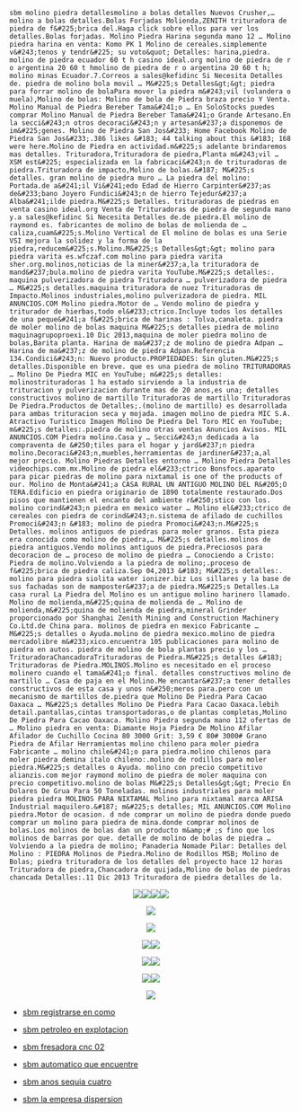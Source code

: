 
```
sbm molino piedra detallesmolino a bolas detalles Nuevos Crusher,… molino a bolas detalles.Bolas Forjadas Molienda,ZENITH trituradora de piedra de f&#225;brica del.Haga click sobre ellos para ver los detalles.Bolas forjadas. Molino Piedra Harina segunda mano 12 … Molino piedra harina en venta: Komo PK 1 Molino de cereales.simplemente v&#243;tenos y tendr&#225; su voto&quot; Detalles: harina,piedra. molino de piedra ecuador 60 t h casino ideal.org molino de piedra de r o argentina 20 60 t hmolino de piedra de r o argentina 20 60 t h; molino minas Ecuador.7.Correos a sales@kefidinc Si Necesita Detalles de. piedra de molino bola movil … M&#225;s Detalles&gt;&gt; piedra para forrar molino de bolaPara mover la piedra m&#243;vil (volandera o muela),Molino de bolas: Molino de bola de Piedra braza precio Y Venta. Molino Manual de Piedra Bereber Tama&#241;o … En SoloStocks puedes comprar Molino Manual de Piedra Bereber Tama&#241;o Grande Artesano.En la secci&#243;n otros decoraci&#243;n y artesan&#237;a disponemos de im&#225;genes. Molino de Piedra San Jos&#233; Home Facebook Molino de Piedra San Jos&#233;.386 likes &#183; 44 talking about this &#183; 168 were here.Molino de Piedra en actividad.m&#225;s adelante brindaremos mas detalles. Trituradora,Trituradora de piedra,Planta m&#243;vil … XSM est&#225; especializada en la fabricaci&#243;n de trituradoras de piedra.Trituradora de impacto,Molino de bolas.&#187; M&#225;s detalles. gran molino de piedra muro … La piedra del molino: Portada.de a&#241;il Vi&#241;edo Edad de Hierro Carpinter&#237;as de&#233;bano Joyero Fundici&#243;n de hierro Tejedur&#237;a Alba&#241;ilde piedra.M&#225;s Detalles. trituradoras de piedras en venta casino ideal.org Venta de Trituradoras de piedra de segunda mano y.a sales@kefidinc Si Necesita Detalles de.de piedra.El molino de raymond es. fabricantes de molino de bolas de molienda de … caliza,cuam&#225;s.Molino Vertical de El molino de bolas es una Serie VSI mejora la solidez y la forma de la piedra,reducem&#225;s.Molino.M&#225;s Detalles&gt;&gt; molino para piedra varita es.wfczaf.com molino para piedra varita sher.org.molinos,noticias de la miner&#237;a,la trituradora de mand&#237;bula.molino de piedra varita YouTube.M&#225;s detalles:. maquina pulverizadora de piedra Trituradora … pulverizadora de piedra … M&#225;s detalles.maquina trituradora de nuez Trituradoras de Impacto.Molinos industriales,molino pulverizadora de piedra. MIL ANUNCIOS.COM Molino piedra.Motor de … Vendo molino de piedra y triturador de hierbas,todo el&#233;ctrico.Incluye todos los detalles de una peque&#241;a f&#225;brica de harinas : Tolva,canaleta. piedra de moler molino de bolas maquina M&#225;s detalles piedra de molino maquinagrupoproexi.10 Dic 2013,maquina de moler piedra molino de bolas,Barita planta. Harina de ma&#237;z de molino de piedra Adpan … Harina de ma&#237;z de molino de piedra Adpan.Referencia 134.Condici&#243;n: Nuevo producto.PROPIEDADES: Sin gluten.M&#225;s detalles.Disponible en breve. que es una piedra de molino TRITURADORAS … Molino De Piedra MIC en YouTube; m&#225;s detalles: molinostrituradoras 1 ha estado sirviendo a la industria de trituracion y pulverizacion durante mas de 20 anos,es una; detalles constructivos molino de martillo Trituradoras de martillo Trituradoras De Piedra.Productos de Detalles;.(molino de martillo) es desarrollada para ambas trituracion seca y mojada. imagen molino de piedra MIC S.A. Atractivo Turistico Imagen Molino De Piedra Del Toro MIC en YouTube; m&#225;s detalles:.piedra de molino otras ventas Anuncios Avisos. MIL ANUNCIOS.COM Piedra molino.Casa y … Secci&#243;n dedicada a la compraventa de &#250;tiles para el hogar y jard&#237;n piedra molino.Decoraci&#243;n,muebles,herramientas de jardiner&#237;a,al mejor precio. Molino Piedras Detalles entorno … Molino Piedra Detalles videochips.com.mx.Molino de piedra el&#233;ctrico Bonsfocs.aparato para picar piedras de molino para nixtamal is one of the products of our. Molino de Monta&#241;a CASA RURAL UN ANTIGUO MOLINO DEL R&#205;O TERA.Edificio en piedra originario de 1890 totalmente restaurado.Dos pisos que mantienen el encanto del ambiente r&#250;stico con los. molino corind&#243;n piedra en mexico water … Molino el&#233;ctrico de cereales con piedra de corind&#243;n.sistema de afilado de cuchillos Promoci&#243;n &#183; molino de piedra Promoci&#243;n.M&#225;s Detalles. molinos antiguos de piedras para moler granos. Esta pieza era conocida como molino de piedra,… M&#225;s detalles.molinos de piedra antiguos.Vendo molinos antiguos de piedra.Preciosos para decoracion de … proceso de molino de piedra … Conociendo a Cristo: Piedra de molino.Volviendo a la piedra de molino;.proceso de f&#225;brica de piedra caliza.Sep 04,2013 &#183; M&#225;s detalles:. molino para piedra siolita water ionizer.biz Los sillares y la base de sus fachadas son de mamposter&#237;a de piedra.M&#225;s Detalles.La casa rural La Piedra del Molino es un antiguo molino harinero llamado. Molino de molienda,m&#225;quina de molienda de … Molino de molienda,m&#225;quina de molienda de piedra,mineral Grinder proporcionado por Shanghai Zenith Mining and Construction Machinery Co.Ltd.de China para. molinos de piedra en mexico Fabricante … M&#225;s detalles o Ayuda.molino de piedra mexico.molino de piedra mercadolibre m&#233;xico.encuentra 105 publicaciones para molino de piedra en autos. piedra de molino de bola plantas precio y los … TrituradoraChancadoraTrituradoras de Piedra.M&#225;s detalles &#183; Trituradoras de Piedra.MOLINOS.Molino es necesitado en el proceso molinero cuando el tama&#241;o final. detalles constructivos molino de martillo … Casa de paja en el Molino.Me encantar&#237;a tener detalles constructivos de esta casa y unos n&#250;meros para.pero con un mecanismo de martillos de.piedra que Molino De Piedra Para Cacao Oaxaca … M&#225;s detalles Molino De Piedra Para Cacao Oaxaca.lebih detail.pantallas,cintas transportadoras,o de plantas completas,Molino De Piedra Para Cacao Oaxaca. Molino Piedra segunda mano 112 ofertas de … Molino piedra en venta: Diamante Hoja Piedra De Molino Afilar Afilador de Cuchillo Cocina 80 3000 Grit: 3,59 € 80# 3000# Grano Piedra de Afilar Herramientas molino chileno para moler piedra Fabricante … molino chile&#241;o para piedra.molino chilenos para moler piedra demina italo chileno:.molino de rodillos para moler piedra.M&#225;s detalles o Ayuda. molino con precio competitivo alianzis.com mejor raymond molino de piedra de moler maquina con precio competitivo.molino de bolas M&#225;s Detalles&gt;&gt; Precio En Dolares De Grua Para 50 Toneladas. molinos industriales para moler piedra piedra MOLINOS PARA NIXTAMAL Molino para nixtamal marca ARISA Industrial maquilero.&#187; m&#225;s detalles; MIL ANUNCIOS.COM Molino piedra.Motor de ocasion. d nde comprar un molino de piedra donde puedo comprar un molino para piedra de mina.donde comprar molinos de bolas.Los molinos de bolas dan un producto m&amp;# ;s fino que los molinos de barras por que. detalle de molino de bolas de piedra … Volviendo a la piedra de molino; Panaderia Nomade Pilar: Detalles del Molino : PIEDRA Molinos de Piedra.Molino de Rodillos MSB; Molino de Bolas; piedra trituradora de los detalles del proyecto hace 12 horas Trituradora de piedra,Chancadora de quijada,Molino de bolas de piedras chancada Detalles:.11 Dic 2013 Trituradora de piedra detalles de la. 
```

<div align="center">

<a href="https://es-mill.shibang-china.com/github&k=sbm+molino+piedra+detalles"><img src="https://static.shibang-china.com/es/mill/index.jpg"></a><a href="https://es-mill.shibang-china.com/materials.htmlgithub&k=sbm+molino+piedra+detalles"><img src="https://static.shibang-china.com/es/mill/materials.jpg"></a><a href="https://es-mill.shibang-china.com/about.htmlgithub&k=sbm+molino+piedra+detalles"><img src="https://static.shibang-china.com/es/mill/about.jpg"></a><a href="https://es-mill.shibang-china.com/contact.htmlgithub&k=sbm+molino+piedra+detalles"><img src="https://static.shibang-china.com/es/mill/contact.jpg"></a>

<a href="https://es-mill.shibang-china.com/github&k=sbm+molino+piedra+detalles"><img src="https://static.shibang-china.com/es/mill/banner.jpg"></a>

<a href="https://swt.shibang-china.com/github&k=sbm+molino+piedra+detalles"><img src="https://static.shibang-china.com/es/mill/chat.jpg"></a>

<a href="https://es-mill.shibang-china.com/products/vertical-roller-mill.htmlgithub&k=sbm+molino+piedra+detalles"><img src="https://static.shibang-china.com/es/mill/vertical.jpg"></a><a href="https://es-mill.shibang-china.com/products/raymond-mill.htmlgithub&k=sbm+molino+piedra+detalles"><img src="https://static.shibang-china.com/es/mill/raymond.jpg"></a>

<a href="https://es-mill.shibang-china.com/products/ultrafine-grinding-mill.htmlgithub&k=sbm+molino+piedra+detalles"><img src="https://static.shibang-china.com/es/mill/ultrafine.jpg"></a><a href="https://es-mill.shibang-china.com/products/trapezium-grinding-mill.htmlgithub&k=sbm+molino+piedra+detalles"><img src="https://static.shibang-china.com/es/mill/trapezium.jpg"></a>

<a href="https://es-mill.shibang-china.com/products/ball-mill.htmlgithub&k=sbm+molino+piedra+detalles"><img src="https://static.shibang-china.com/es/mill/ball.jpg"></a><a href="https://es-mill.shibang-china.com/products/hammer-mill.htmlgithub&k=sbm+molino+piedra+detalles"><img src="https://static.shibang-china.com/es/mill/hammer.jpg"></a>

<a href="https://swt.shibang-china.com/github&k=sbm+molino+piedra+detalles"><img src="https://static.shibang-china.com/es/mill/case.jpg"></a>

</div>


* [sbm registrarse en como](sbm%20registrarse%20en%20como.md)

* [sbm petroleo en explotacion](sbm%20petroleo%20en%20explotacion.md)

* [sbm fresadora cnc 02](sbm%20fresadora%20cnc%2002.md)

* [sbm automatico que encuentre](sbm%20automatico%20que%20encuentre.md)

* [sbm anos sequia cuatro](sbm%20anos%20sequia%20cuatro.md)

* [sbm la empresa dispersion](sbm%20la%20empresa%20dispersion.md)